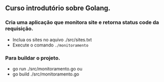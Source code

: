 ## Curso introdutório sobre Golang.

### Cria uma aplicação que monitora site e retorna status code da requisição. 
- Inclua os sites no aquivo ./src/sites.txt
- Execute o comando `./monitoramento`

### Para buildar o projeto.
- go run ./src/monitoramento.go
ou
- go build ./src/monitoramento.go
